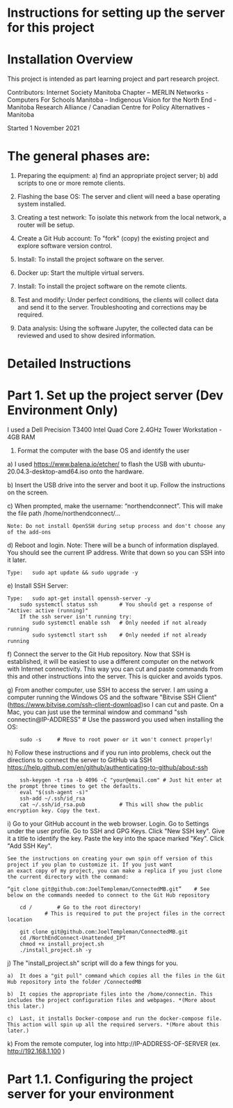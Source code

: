 # Instructions for setting up the server for this project 

# Installation Overview

This project is intended as part learning project and part research project. 

Contributors: Internet Society Manitoba Chapter – MERLIN Networks - Computers For Schools Manitoba – Indigenous Vision for the North End - 
Manitoba Research Alliance / Canadian Centre for Policy Alternatives - Manitoba

Started 1 November 2021

# The general phases are: 

1) Preparing the equipment: a) find an appropriate project server; b) add scripts to one or more remote clients.

2) Flashing the base OS: The server and client will need a base operating system installed.

3) Creating a test network: To isolate this network from the local network, a router will be setup.

4) Create a Git Hub account: To "fork" (copy) the existing project and explore software version control.

5) Install: To install the project software on the server.

6) Docker up: Start the multiple virtual servers.

7) Install: To install the project software on the remote clients.

8) Test and modify: Under perfect conditions, the clients will collect data and send it to the server. Troubleshooting and corrections may be required.

9) Data analysis: Using the software Jupyter, the collected data can be reviewed and used to show desired information.

# Detailed Instructions

# Part 1. 	Set up the project server (Dev Environment Only)

I used a Dell Precision T3400 Intel Quad Core 2.4GHz Tower Workstation - 4GB RAM 

1.	Format the computer with the base OS and identify the user

a)	I used https://www.balena.io/etcher/ to flash the USB with ubuntu-20.04.3-desktop-amd64.iso onto the hardware.

b)	Insert the USB drive into the server and boot it up. Follow the instructions on the screen.

c)	When prompted, make the username: “northendconnect”. This will make the file path /home/northendconnect/…  

	Note: Do not install OpenSSH during setup process and don't choose any of the add-ons

d)	Reboot and login. Note: There will be a bunch of information displayed. You should see the current IP address. 
	Write that down so you can SSH into it later.

	Type: 	sudo apt update && sudo upgrade -y

e) 	Install SSH Server:

	Type:	sudo apt-get install openssh-server -y
		sudo systemctl status ssh 		# You should get a response of "Active: active (running)"
		If the ssh server isn't running try:
			sudo systemctl enable ssh	# Only needed if not already running
			sudo systemctl start ssh	# Only needed if not already running	

f)	Connect the server to the Git Hub repository. Now that SSH is established, it will be easiest to use a different computer on the network with Internet 		connectivity. This way you can cut and paste commands from this and other instructions into the server. This is quicker and avoids typos. 

g)	From another computer, use SSH to access the server. I am using a computer running the Windows OS and the software "Bitvise SSH Client" 			(https://www.bitvise.com/ssh-client-download)so I can cut and paste. On a Mac, you can just use the terminal window and 					command "ssh connectin@IP-ADDRESS" # Use the password you used when installing the OS:

		sudo -s		# Move to root power or it won't connect properly!

h)	Follow these instructions and if you run into problems, check out the directions to connect the server to GitHub via SSH 
	https://help.github.com/en/github/authenticating-to-github/about-ssh

		ssh-keygen -t rsa -b 4096 -C "your@email.com" # Just hit enter at the prompt three times to get the defaults.
		eval "$(ssh-agent -s)"
		ssh-add ~/.ssh/id_rsa
		cat ~/.ssh/id_rsa.pub    		# This will show the public encryption key. Copy the text.

i)	Go to your GitHub account in the web browser. Login. Go to Settings under the user profile. Go to SSH and GPG Keys. Click "New SSH key". 
	Give it a title to identify the key. Paste the key into the space marked "Key". Click "Add SSH Key".

	See the instructions on creating your own spin off version of this project if you plan to customize it. If you just want 
	an exact copy of my project, you can make a replica if you just clone the current directory with the command:

	“git clone git@github.com:JoelTempleman/ConnectedMB.git”	# See below on the commands needed to connect to the Git Hub repository

		cd /		# Go to the root directory! 
				# This is required to put the project files in the correct location

		git clone git@github.com:JoelTempleman/ConnectedMB.git
		cd /NorthEndConnect-Unattended_IPT
		chmod +x install_project.sh
		./install_project.sh -y

j)	The "install_project.sh" script will do a few things for you. 

	a)	It does a "git pull" command which copies all the files in the Git Hub repository into the folder /ConnectedMB

	b)	It copies the appropriate files into the /home/connectin. This includes the project configuration files and webpages. *(More about this later.)

	c)	Last, it installs Docker-compose and run the docker-compose file. This action will spin up all the required servers. *(More about this later.)

k)	From the remote computer, log into http://IP-ADDRESS-OF-SERVER (ex. http://192.168.1.100 ) 

# Part 1.1. 	Configuring the project server for your environment

